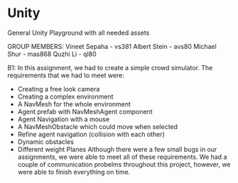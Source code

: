 # Unity
General Unity Playground with all needed assets

GROUP MEMBERS:
Vineet Sepaha - vs381
Albert Stein - avs80
Michael Shur - mas868
Quzhi Li - ql80

B1: 
In this assignment, we had to create a simple crowd simulator.
The requirements that we had to meet were:
- Creating a free look camera
- Creating a complex environment
- A NavMesh for the whole environment
- Agent prefab with NavMeshAgent component
- Agent Navigation with a mouse
- A NavMeshObstacle which could move when selected
- Refine agent navigation (collision with each other)
- Dynamic obstacles
- Different weight Planes
Although there were a few small bugs in our assignments, we were able to meet all of these requirements. 
We had a couple of communication probelms throughout this project, however, we were able to finish everything on time.

